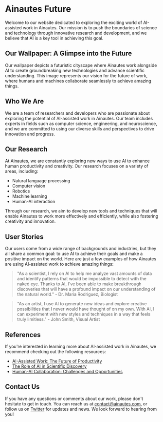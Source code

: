 <!--font:Great Vibes-->

# Ainautes Future

Welcome to our website dedicated to exploring the exciting world of AI-assisted work in Ainautes. Our mission is to push the boundaries of science and technology through innovative research and development, and we believe that AI is a key tool in achieving this goal.

## Our Wallpaper: A Glimpse into the Future

Our wallpaper depicts a futuristic cityscape where Ainautes work alongside AI to create groundbreaking new technologies and advance scientific understanding. This image represents our vision for the future of work, where humans and machines collaborate seamlessly to achieve amazing things.

## Who We Are

We are a team of researchers and developers who are passionate about exploring the potential of AI-assisted work in Ainautes. Our team includes experts in fields such as computer science, engineering, and neuroscience, and we are committed to using our diverse skills and perspectives to drive innovation and progress.

## Our Research

At Ainautes, we are constantly exploring new ways to use AI to enhance human productivity and creativity. Our research focuses on a variety of areas, including:

-   Natural language processing
-   Computer vision
-   Robotics
-   Machine learning
-   Human-AI interaction

Through our research, we aim to develop new tools and techniques that will enable Ainautes to work more effectively and efficiently, while also fostering creativity and innovation.

## User Stories

Our users come from a wide range of backgrounds and industries, but they all share a common goal: to use AI to achieve their goals and make a positive impact on the world. Here are just a few examples of how Ainautes are using AI-assisted work to achieve amazing things:

> "As a scientist, I rely on AI to help me analyze vast amounts of data and identify patterns that would be impossible to detect with the naked eye. Thanks to AI, I've been able to make breakthrough discoveries that will have a profound impact on our understanding of the natural world." - Dr. Maria Rodriguez, Biologist

> "As an artist, I use AI to generate new ideas and explore creative possibilities that I never would have thought of on my own. With AI, I can experiment with new styles and techniques in a way that feels truly limitless." - John Smith, Visual Artist

## References

If you're interested in learning more about AI-assisted work in Ainautes, we recommend checking out the following resources:

-   [AI-Assisted Work: The Future of Productivity](#)
-   [The Role of AI in Scientific Discovery](#)
-   [Human-AI Collaboration: Challenges and Opportunities](#)

## Contact Us

If you have any questions or comments about our work, please don't hesitate to get in touch. You can reach us at [contact@ainautes.com](mailto:contact@ainautes.com), or follow us on [Twitter](#) for updates and news. We look forward to hearing from you!

<!--

Write me content for website with wallpaper which alt text is:

"A futuristic cityscape where Ainautes work alongside AI to push the boundaries of science and technology."

The name/title of the page should not be 1:1 copy of the alt text but rather a real content of the website which is using this wallpaper.

- Use markdown format
- Start with heading
- Heading should be short and concise
- The content should look like a real website
- The website should not be about the wallpaper, wallpaper is just a related background
- Heading should be contain work "wallpaper" or "background"
- Include real sections like references, contact, user stories, etc. use things relevant to the page purpose.
- Feel free to use structure like headings, bullets, numbering, blockquotes, paragraphs, horizontal lines, etc.
- You can use formatting like bold or _italic_
- You can include UTF-8 emojis
- Links should be only #hash anchors (and you can refer to the document itself)
- Do not include images


---


# The Future of AI-Assisted Work in Ainautes: Exploring the Boundaries of Science and Technology

Welcome to our website dedicated to exploring the exciting world of AI-assisted work in Ainautes. Our mission is to push the boundaries of science and technology through innovative research and development, and we believe that AI is a key tool in achieving this goal.

## Our Wallpaper: A Glimpse into the Future

Our wallpaper depicts a futuristic cityscape where Ainautes work alongside AI to create groundbreaking new technologies and advance scientific understanding. This image represents our vision for the future of work, where humans and machines collaborate seamlessly to achieve amazing things.

## Who We Are

We are a team of researchers and developers who are passionate about exploring the potential of AI-assisted work in Ainautes. Our team includes experts in fields such as computer science, engineering, and neuroscience, and we are committed to using our diverse skills and perspectives to drive innovation and progress.

## Our Research

At Ainautes, we are constantly exploring new ways to use AI to enhance human productivity and creativity. Our research focuses on a variety of areas, including:

- Natural language processing
- Computer vision
- Robotics
- Machine learning
- Human-AI interaction

Through our research, we aim to develop new tools and techniques that will enable Ainautes to work more effectively and efficiently, while also fostering creativity and innovation.

## User Stories

Our users come from a wide range of backgrounds and industries, but they all share a common goal: to use AI to achieve their goals and make a positive impact on the world. Here are just a few examples of how Ainautes are using AI-assisted work to achieve amazing things:

> "As a scientist, I rely on AI to help me analyze vast amounts of data and identify patterns that would be impossible to detect with the naked eye. Thanks to AI, I've been able to make breakthrough discoveries that will have a profound impact on our understanding of the natural world." - Dr. Maria Rodriguez, Biologist

> "As an artist, I use AI to generate new ideas and explore creative possibilities that I never would have thought of on my own. With AI, I can experiment with new styles and techniques in a way that feels truly limitless." - John Smith, Visual Artist

## References

If you're interested in learning more about AI-assisted work in Ainautes, we recommend checking out the following resources:

- [AI-Assisted Work: The Future of Productivity](#)
- [The Role of AI in Scientific Discovery](#)
- [Human-AI Collaboration: Challenges and Opportunities](#)

## Contact Us

If you have any questions or comments about our work, please don't hesitate to get in touch. You can reach us at [contact@ainautes.com](mailto:contact@ainautes.com), or follow us on [Twitter](#) for updates and news. We look forward to hearing from you!

-->
